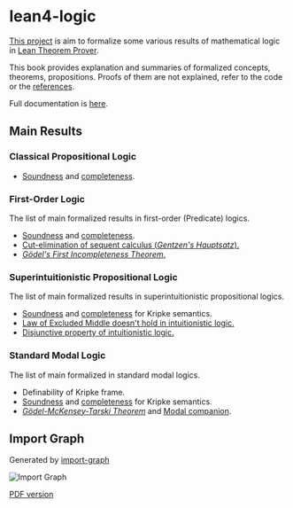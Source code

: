 # lean4-logic

[This project](https://github.com/iehality/lean4-logic) is aim to formalize some various results of mathematical logic in [Lean Theorem Prover](https://lean-lang.org).

This book provides explanation and summaries of formalized concepts, theorems, propositions.
Proofs of them are not explained, refer to the code or the [references](./references.md).

Full documentation is [here](https://iehality.github.io/lean4-logic/docs).

## Main Results

### Classical Propositional Logic

- [Soundness][cpl-soundness] and [completeness][cpl-completeness].

[cpl-soundness]: https://iehality.github.io/lean4-logic/docs/Logic/Propositional/Classical/Basic/Completeness.html#LO.Propositional.Classical.soundness
[cpl-completeness]: https://iehality.github.io/lean4-logic/docs/Logic/Propositional/Classical/Basic/Completeness.html#LO.Propositional.Classical.completeness

### First-Order Logic

The list of main formalized results in first-order (Predicate) logics.

- [Soundness][fo-soundness] and [completeness][fo-completeness].
- [Cut-elimination of sequent calculus (_Gentzen's Hauptsatz_).][Hauptsatz]
- [_Gödel's First Incompleteness Theorem_.][Goedel-I]

[fo-soundness]: https://iehality.github.io/lean4-logic/docs/Logic/FirstOrder/Basic/Soundness.html#LO.FirstOrder.soundness
[fo-completeness]: https://iehality.github.io/lean4-logic/docs/Logic/FirstOrder/Completeness/Completeness.html#LO.FirstOrder.complete'
[Hauptsatz]: https://iehality.github.io/lean4-logic/docs/Logic/FirstOrder/Hauptsatz.html#LO.FirstOrder.Derivation.hauptsatz
[Goedel-I]: https://iehality.github.io/lean4-logic/docs/Logic/FirstOrder/Incompleteness/FirstIncompleteness.html#LO.FirstOrder.Arith.first_incompleteness

### Superintuitionistic Propositional Logic

The list of main formalized results in superintuitionistic propositional logics.


- [Soundness](./superntuitionistic/kripke_soundness.md) and [completeness](./superntuitionistic/kripke_completeness.md) for Kripke semantics.
- [Law of Excluded Middle doesn't hold in intuitionistic logic.](./superntuitionistic/reject_lem.md)
- [Disjunctive property of intuitionistic logic.](./superntuitionistic/dp.md)

### Standard Modal Logic

The list of main formalized in standard modal logics.

- Definability of Kripke frame.
- [Soundness](./standard_modal/kripke_soundness.md) and [completeness](./standard_modal/kripke_completeness.md) for Kripke semantics.
- [_Gödel-McKensey-Tarski Theorem_](./standard_modal/modal_companion.md#gödel-mckensey-tarski-theorem) and [Modal companion](./standard_modal/modal_companion.md#modal-companion-1).


## Import Graph

Generated by [import-graph](https://github.com/leanprover-community/import-graph)

![Import Graph](https://iehality.github.io/lean4-logic/assets/import_graph/import_graph.png)

[PDF version](https://iehality.github.io/lean4-logic/assets/import_graph/import_graph.pdf)
